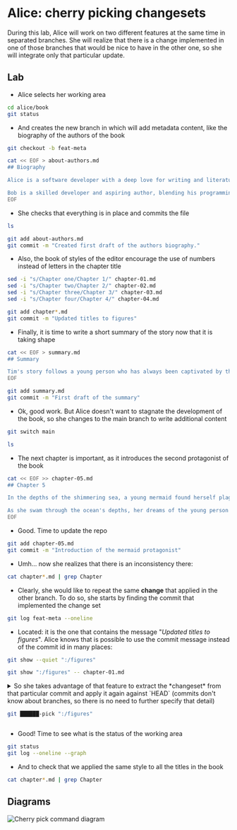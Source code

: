 # Alice: cherry picking changesets

During this lab, Alice will work on two different features at the same time in separated
branches. She will realize that there is a change implemented in one of those branches
that would be nice to have in the other one, so she will integrate only that particular
update.

## Lab

* Alice selects her working area

```bash
cd alice/book
git status
```

* And creates the new branch in which will add metadata content, like the biography of the authors 
of the book

```bash
git checkout -b feat-meta

cat << EOF > about-authors.md
## Biography

Alice is a software developer with a deep love for writing and literature. When she's not immersed in coding, you can find her sailing the open waters, drawing inspiration from the vastness of the ocean for her imaginative stories that explore the fusion of technology and humanity.

Bob is a skilled developer and aspiring author, blending his programming prowess with imaginative storytelling. He finds solace in both coding and sailing, where the rhythmic waves inspire his fiction, delving into the intricate connections between technology, the human psyche, and the vast mysteries of the ocean.
EOF
```

* She checks that everything is in place and commits the file

```bash 
ls

git add about-authors.md
git commit -m "Created first draft of the authors biography."
```

* Also, the book of styles of the editor encourage the use of numbers instead of letters
in the chapter title

```bash 
sed -i "s/Chapter one/Chapter 1/" chapter-01.md 
sed -i "s/Chapter two/Chapter 2/" chapter-02.md 
sed -i "s/Chapter three/Chapter 3/" chapter-03.md 
sed -i "s/Chapter four/Chapter 4/" chapter-04.md 

git add chapter*.md
git commit -m "Updated titles to figures"
```

* Finally, it is time to write a short summary of the story now that it is taking shape

```bash 
cat << EOF > summary.md
## Summary

Tim's story follows a young person who has always been captivated by the ocean. During a fateful encounter while swimming, Tim is saved from a dangerous current by a mysterious lighthouse keeper named John. As they connect, Tim discovers John's own enigmatic experiences with the sea's secrets, leading him to question the meaning behind his haunting nightmares of malevolent mermaids. Drawn by a sense of wonder and curiosity, Tim sets out on a journey to understand the mysteries of the ocean and the potential connection he shares with it. The story explores the mystical allure of the sea, unraveling the depths of imagination and reality.
EOF

git add summary.md
git commit -m "First draft of the summary"
```

* Ok, good work. But Alice doesn't want to stagnate the development of the book, so
she changes to the main branch to write additional content

```bash
git switch main

ls
```

* The next chapter is important, as it introduces the second protagonist of the book

```bash
cat << EOF >> chapter-05.md
## Chapter 5

In the depths of the shimmering sea, a young mermaid found herself plagued by haunting dreams of a young person. In her slumber, vivid visions of him swimming above the waves filled her mind. She marveled at his interaction with the ocean, wondering why he seemed so drawn to its vast expanse.

As she swam through the ocean's depths, her dreams of the young person became a guiding light, urging her toward a future that held both wonder and uncertainty. She embraced the journey, ready to discover the true meaning behind their shared dreams.
EOF
```

* Good. Time to update the repo

```bash
git add chapter-05.md
git commit -m "Introduction of the mermaid protagonist"
```

* Umh... now she realizes that there is an inconsistency there:

```bash
cat chapter*.md | grep Chapter
```

* Clearly, she would like to repeat the same **change** that applied in the other branch. To
do so, she starts by finding the commit that implemented the change set

```bash
git log feat-meta --oneline
```

* Located: it is the one that contains the message "*Updated titles to figures*". Alice knows
that is possible to use the commit message instead of the commit id in many places:

```bash
git show --quiet ":/figures" 

git show ":/figures" -- chapter-01.md
```

<details>
<summary>
So she takes advantage of that feature to extract the *changeset* from that particular
commit and apply it again against `HEAD` (commits don't know about branches, so there is no
need to further specify that detail)

```bash
git ██████-pick ":/figures"
```
</summary>

#### Solution

```bash
git cherry-pick ":/figures"
```
---
</details>

* Good! Time to see what is the status of the working area

```bash
git status
git log --oneline --graph
```

* And to check that we applied the same style to all the titles in the book

```bash
cat chapter*.md | grep Chapter
```

## Diagrams

![Cherry pick command diagram](images/170-cherry-picking.png)